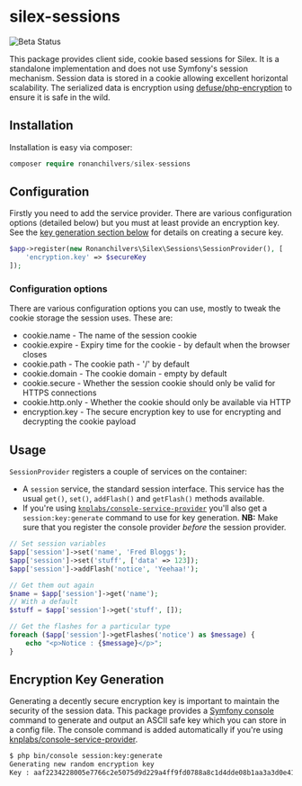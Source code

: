 # silex-sessions

![Beta Status](https://img.shields.io/badge/status-beta-blue.svg?style=flat-square)

This package provides client side, cookie based sessions for Silex. It is a standalone implementation and does not use Symfony's session mechanism. Session data is stored in a cookie allowing excellent horizontal scalability. The serialized data is encryption using [defuse/php-encryption](https://github.com/defuse/php-encryption) to ensure it is safe in the wild.

## Installation

Installation is easy via composer:

```php
composer require ronanchilvers/silex-sessions
```

## Configuration

Firstly you need to add the service provider. There are various configuration options (detailed below) but you must at least provide an encryption key. See the [key generation section below](#encryption-key-generation) for details on creating a secure key.

```php
$app->register(new Ronanchilvers\Silex\Sessions\SessionProvider(), [
    'encryption.key' => $secureKey
]);

```

### Configuration options

There are various configuration options you can use, mostly to tweak the cookie storage the session uses. These are:

 - cookie.name - The name of the session cookie
 - cookie.expire - Expiry time for the cookie - by default when the browser closes
 - cookie.path - The cookie path - '/' by default
 - cookie.domain - The cookie domain - empty by default
 - cookie.secure - Whether the session cookie should only be valid for HTTPS connections
 - cookie.http.only - Whether the cookie should only be available via HTTP
 - encryption.key - The secure encryption key to use for encrypting and decrypting the cookie payload

## Usage

```SessionProvider``` registers a couple of services on the container:

 - A ```session``` service, the standard session interface. This service has the usual ```get()```, ```set()```, ```addFlash()``` and ```getFlash()``` methods available.
 - If you're using [```knplabs/console-service-provider```](https://github.com/KnpLabs/ConsoleServiceProvider) you'll also get a ```session:key:generate``` command to use for key generation. **NB:** Make sure that you register the console provider *before* the session provider.

```php
// Set session variables
$app['session']->set('name', 'Fred Bloggs');
$app['session']->set('stuff', ['data' => 123]);
$app['session']->addFlash('notice', 'Yeehaa!');

// Get them out again
$name = $app['session']->get('name');
// With a default
$stuff = $app['session']->get('stuff', []);

// Get the flashes for a particular type
foreach ($app['session']->getFlashes('notice') as $message) {
    echo "<p>Notice : {$message}</p>";
}
```

## Encryption Key Generation

Generating a decently secure encryption key is important to maintain the security of the session data. This package provides a [Symfony console](https://github.com/symfony/console) command to generate and output an ASCII safe key which you can store in a config file. The console command is added automatically if you're using [knplabs/console-service-provider](https://github.com/KnpLabs/ConsoleServiceProvider).

```bash
$ php bin/console session:key:generate
Generating new random encryption key
Key : aaf2234228005e7766c2e5075d9d229a4ff9fd0788a8c1d4dde08b1aa3a3d0e413c7694174201e20989fcb9db8238a8b6bdb1277f3d0e413c766c2e5075d9d2197d4d5b
```
